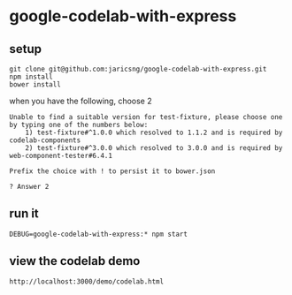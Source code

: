 # google-codelab-with-express

## setup

```
git clone git@github.com:jaricsng/google-codelab-with-express.git
npm install
bower install
```

when you have the following, choose 2
```
Unable to find a suitable version for test-fixture, please choose one by typing one of the numbers below:
    1) test-fixture#^1.0.0 which resolved to 1.1.2 and is required by codelab-components
    2) test-fixture#^3.0.0 which resolved to 3.0.0 and is required by web-component-tester#6.4.1

Prefix the choice with ! to persist it to bower.json

? Answer 2
```

## run it

```
DEBUG=google-codelab-with-express:* npm start
```

## view the codelab demo
```
http://localhost:3000/demo/codelab.html
```
